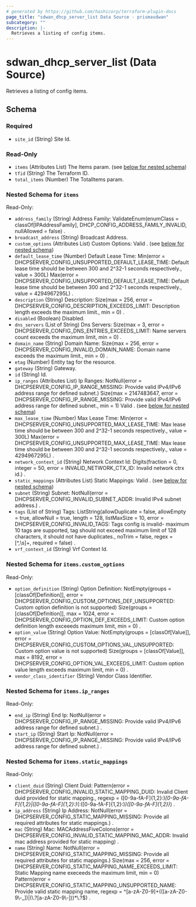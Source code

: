 ```yaml
---
# generated by https://github.com/hashicorp/terraform-plugin-docs
page_title: "sdwan_dhcp_server_list Data Source - prismasdwan"
subcategory: ""
description: |-
  Retrieves a listing of config items.
---
```


# sdwan_dhcp_server_list (Data Source)

Retrieves a listing of config items.



<!-- schema generated by tfplugindocs -->
## Schema

### Required

- `site_id` (String) Site Id.

### Read-Only

- `items` (Attributes List) The Items param. (see [below for nested schema](#nestedatt--items))
- `tfid` (String) The Terraform ID.
- `total_items` (Number) The TotalItems param.

<a id="nestedatt--items"></a>
### Nested Schema for `items`

Read-Only:

- `address_family` (String) Address Family: ValidateEnum(enumClass = classOf[IPAddressFamily], DHCP_CONFIG_ADDRESS_FAMILY_INVALID, nullAllowed = false) .
- `broadcast_address` (String) Broadcast Address.
- `custom_options` (Attributes List) Custom Options: Valid . (see [below for nested schema](#nestedatt--items--custom_options))
- `default_lease_time` (Number) Default Lease Time: Min(error = DHCPSERVER_CONFIG_UNSUPPORTED_DEFAULT_LEASE_TIME: Default lease time should be between 300 and 2^32-1 seconds respectively., value = 300L) Max(error = DHCPSERVER_CONFIG_UNSUPPORTED_DEFAULT_LEASE_TIME: Default lease time should be between 300 and 2^32-1 seconds respectively., value = 4294967295L) .
- `description` (String) Description: Size(max = 256, error = DHCPSERVER_CONFIG_DESCRIPTION_EXCEEDS_LIMIT: Description length exceeds the maximum limit., min = 0) .
- `disabled` (Boolean) Disabled.
- `dns_servers` (List of String) Dns Servers: Size(max = 3, error = DHCPSERVER_CONFIG_DNS_ENTRIES_EXCEEDS_LIMIT: Name servers count exceeds the maximum limit, min = 0) .
- `domain_name` (String) Domain Name: Size(max = 256, error = DHCPSERVER_CONFIG_INVALID_DOMAIN_NAME: Domain name exceeds the maximum limit., min = 0) .
- `etag` (Number) Entity tag for the resource.
- `gateway` (String) Gateway.
- `id` (String) Id.
- `ip_ranges` (Attributes List) Ip Ranges: NotNull(error = DHCPSERVER_CONFIG_IP_RANGE_MISSING: Provide valid IPv4/IPv6 address range for defined subnet.) Size(max = 2147483647, error = DHCPSERVER_CONFIG_IP_RANGE_MISSING: Provide valid IPv4/IPv6 address range for defined subnet., min = 1) Valid . (see [below for nested schema](#nestedatt--items--ip_ranges))
- `max_lease_time` (Number) Max Lease Time: Min(error = DHCPSERVER_CONFIG_UNSUPPORTED_MAX_LEASE_TIME: Max lease time should be between 300 and 2^32-1 seconds respectively., value = 300L) Max(error = DHCPSERVER_CONFIG_UNSUPPORTED_MAX_LEASE_TIME: Max lease time should be between 300 and 2^32-1 seconds respectively., value = 4294967295L) .
- `network_context_id` (String) Network Context Id: Digits(fraction = 0, integer = 50, error = INVALID_NETWORK_CTX_ID: Invalid network ctrx id.) .
- `static_mappings` (Attributes List) Static Mappings: Valid . (see [below for nested schema](#nestedatt--items--static_mappings))
- `subnet` (String) Subnet: NotNull(error = DHCPSERVER_CONFIG_INVALID_SUBNET_ADDR: Invalid IPv4 subnet address.) .
- `tags` (List of String) Tags: ListString(allowDuplicate = false, allowEmpty = true, allowNull = true, length = 128, listMaxSize = 10, error = DHCPSERVER_CONFIG_INVALID_TAGS: Tags config is invalid- maximum 10 tags are supported, tag should not exceed maximum limit of 128 characters, it should not have duplicates., noTrim = false, regex = [^,\\s]+, required = false) .
- `vrf_context_id` (String) Vrf Context Id.

<a id="nestedatt--items--custom_options"></a>
### Nested Schema for `items.custom_options`

Read-Only:

- `option_definition` (String) Option Definition: NotEmpty(groups = [classOf[Definition]], error = DHCPSERVER_CONFIG_CUSTOM_OPTIONS_DEF_UNSUPPORTED: Custom option definition is not supported) Size(groups = [classOf[Definition]], max = 1024, error = DHCPSERVER_CONFIG_OPTION_DEF_EXCEEDS_LIMIT: Custom option definition length exceeeds maximum limit, min = 0) .
- `option_value` (String) Option Value: NotEmpty(groups = [classOf[Value]], error = DHCPSERVER_CONFIG_CUSTOM_OPTIONS_VAL_UNSUPPORTED: Custom option value is not supported) Size(groups = [classOf[Value]], max = 8192, error = DHCPSERVER_CONFIG_OPTION_VAL_EXCEEDS_LIMIT: Custom option value length exceeds maximum limit, min = 0) .
- `vendor_class_identifier` (String) Vendor Class Identifier.


<a id="nestedatt--items--ip_ranges"></a>
### Nested Schema for `items.ip_ranges`

Read-Only:

- `end_ip` (String) End Ip: NotNull(error = DHCPSERVER_CONFIG_IP_RANGE_MISSING: Provide valid IPv4/IPv6 address range for defined subnet.) .
- `start_ip` (String) Start Ip: NotNull(error = DHCPSERVER_CONFIG_IP_RANGE_MISSING: Provide valid IPv4/IPv6 address range for defined subnet.) .


<a id="nestedatt--items--static_mappings"></a>
### Nested Schema for `items.static_mappings`

Read-Only:

- `client_duid` (String) Client Duid: Pattern(error = DHCPSERVER_CONFIG_INVALID_STATIC_MAPPING_DUID: Invalid Client duid provided for static mapping., regexp = ([0-9a-fA-F]{1,2}:)*[0-9a-fA-F]{1,2}|([0-9a-fA-F]{1,2}:)*(:([0-9a-fA-F]{1,2}:)*)([0-9a-fA-F]{1,2})*) .
- `ip_address` (String) Ip Address: NotNull(error = DHCPSERVER_CONFIG_STATIC_MAPPING_MISSING: Provide all required attributes for static mappings.) .
- `mac` (String) Mac: MACAddressFiveColons(error = DHCPSERVER_CONFIG_INVALID_STATIC_MAPPING_MAC_ADDR: Invalid mac address provided for static mapping) .
- `name` (String) Name: NotNull(error = DHCPSERVER_CONFIG_STATIC_MAPPING_MISSING: Provide all required attributes for static mappings.) Size(max = 256, error = DHCPSERVER_CONFIG_STATIC_MAPPING_NAME_EXCEEDS_LIMIT: Static Mapping name execeeds the maximum limit, min = 0) Pattern(error = DHCPSERVER_CONFIG_STATIC_MAPPING_UNSUPPORTED_NAME: Provide valid static mapping name, regexp = ^[a-zA-Z0-9]+(([a-zA-Z0-9\\-_])|(\\.?[a-zA-Z0-9\\-]))*\\.?$) .
